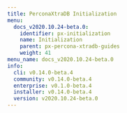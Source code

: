 ```yaml
---
title: PerconaXtraDB Initialization
menu:
  docs_v2020.10.24-beta.0:
    identifier: px-initialization
    name: Initialization
    parent: px-percona-xtradb-guides
    weight: 41
menu_name: docs_v2020.10.24-beta.0
info:
  cli: v0.14.0-beta.4
  community: v0.14.0-beta.4
  enterprise: v0.1.0-beta.4
  installer: v0.14.0-beta.4
  version: v2020.10.24-beta.0
---
```


